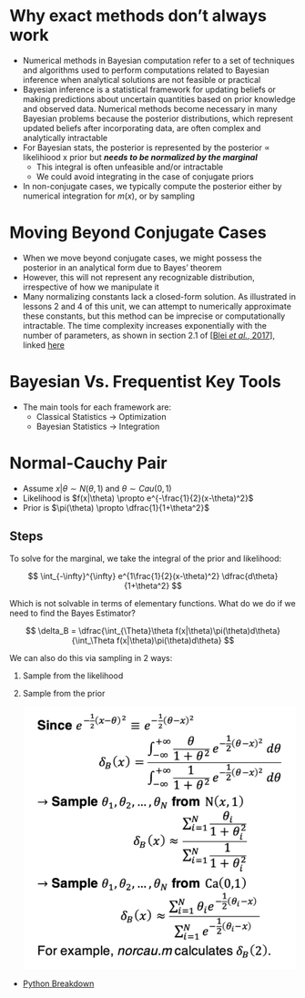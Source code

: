 # Why exact methods don’t always work

- Numerical methods in Bayesian computation refer to a set of techniques and algorithms used to perform computations related to Bayesian inference when analytical solutions are not feasible or practical
- Bayesian inference is a statistical framework for updating beliefs or making predictions about uncertain quantities based on prior knowledge and observed data. Numerical methods become necessary in many Bayesian problems because the posterior distributions, which represent updated beliefs after incorporating data, are often complex and analytically intractable
- For Bayesian stats, the posterior is represented by the posterior $\propto$ likelihiood x prior but ***needs to be normalized by the marginal***
    - This integral is often unfeasible and/or intractable
    - We could avoid integrating in the case of conjugate priors
- In non-conjugate cases, we typically compute the posterior either by numerical integration for $m(x)$, or by sampling

# Moving Beyond Conjugate Cases

- When we move beyond conjugate cases, we might possess the posterior in an analytical form due to Bayes’ theorem
- However, this will not represent any recognizable distribution, irrespective of how we manipulate it
- Many normalizing constants lack a closed-form solution. As illustrated in lessons 2 and 4 of this unit, we can attempt to numerically approximate these constants, but this method can be imprecise or computationally intractable. The time complexity increases exponentially with the number of parameters, as shown in section 2.1 of [[Blei *et al.*, 2017](https://areding.github.io/6420-pymc/backmatter/bibliography.html#id22)], linked [here](https://arxiv.org/pdf/1601.00670.pdf)

# Bayesian Vs. Frequentist Key Tools

- The main tools for each framework are:
    - Classical Statistics $\rightarrow$ Optimization
    - Bayesian Statistics $\rightarrow$ Integration

# Normal-Cauchy Pair

- Assume $x|\theta \sim N(\theta,1) \text{ and } \theta \sim Cau(0,1)$
- Likelihood is $f(x|\theta) \propto e^{-\frac{1}{2}(x-\theta)^2}$
- Prior is $\pi(\theta) \propto \dfrac{1}{1+\theta^2}$

## Steps

To solve for the marginal, we take the integral of the prior and likelihood:

$$
\int_{-\infty}^{\infty} e^{1\frac{1}{2}(x-\theta)^2} \dfrac{d\theta}{1+\theta^2}
$$

Which is not solvable in terms of elementary functions. What do we do if we need to find the Bayes Estimator?

$$
\delta_B = \dfrac{\int_{\Theta}\theta f(x|\theta)\pi(\theta)d\theta}{\int_\Theta f(x|\theta)\pi(\theta)d\theta}
$$

We can also do this via sampling in 2 ways:

1. Sample from the likelihood
2. Sample from the prior

    ![Untitled](./Numerical%20Approaches/Untitled.png)


- [Python Breakdown](https://areding.github.io/6420-pymc/unit5/Unit5-norcau1.html)